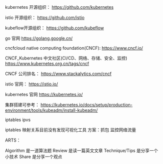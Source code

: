 kubernetes 开源组织：
https://github.com/kubernetes

istio 开源组织：
https://github.com/istio

kubeflow开源组织：
https://github.com/kubeflow

go 官网
https://golang.google.cn/

cncfcloud native computing foundation(CNCF):
https://www.cncf.io/

CNCF_Kubernetes 中文社区(CI/CD、网络、存储、安全、监控)
https://www.kubernetes.org.cn/tags/cncf

CNCF 公司排名：
https://www.stackalytics.com/cncf

istio 官网：
https://istio.io/

kubernetes 官网
https://kubernetes.io/

集群搭建可参考：
https://kubernetes.io/docs/setup/production-environment/tools/kubeadm/install-kubeadm/

iptables ipvs

iptables 映射关系目前没有发现可视化工具 
方案：抓包 监控网络流量

ARTS：

Algorithm 是一道算法题
Review 是读一篇英文文章
Technique/Tips 是分享一个小技术
Share 是分享一个观点

